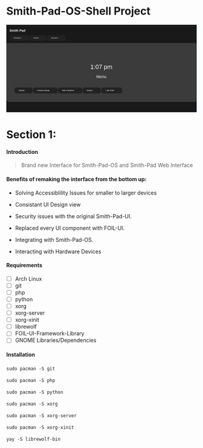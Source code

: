 # Smith-Pad-OS-Shell Project

<img src="screenshot.png"></img>

# Section 1:

#### Introduction

> Brand new Interface for Smith-Pad-OS and Smith-Pad Web Interface

#### Benefits of remaking the interface from the bottom up:

* Solving Accessiblility Issues for smaller to larger devices 

* Consistant UI Design view 

* Security issues with the original Smith-Pad-UI. 

* Replaced every UI component with FOIL-UI. 

* Integrating with Smith-Pad-OS. 

* Interacting with Hardware Devices

#### Requirements

- [ ] Arch Linux
- [ ] git
- [ ] php
- [ ] python
- [ ] xorg
- [ ] xorg-server
- [ ] xorg-xinit
- [ ] librewolf
- [ ] FOIL-UI-Framework-Library
- [ ] GNOME Libraries/Dependencies

#### Installation

`sudo pacman -S git`

`sudo pacman -S php`

`sudo pacman -S python`

`sudo pacman -S xorg`

`sudo pacman -S xorg-server`

`sudo pacman -S xorg-xinit`

`yay -S librewolf-bin`
